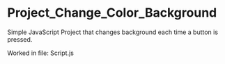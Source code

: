 # Project_Change_Color_Background
Simple JavaScript Project that changes background each time a button is pressed.

Worked in file: Script.js
